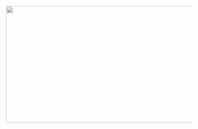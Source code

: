 
<div align="right">
<img src="https://ibb.co/CwqyCBg" align="right" height="317" width="1440" />
</div>  
  
